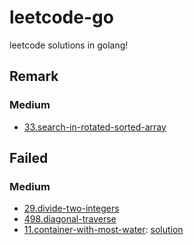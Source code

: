 # leetcode-go

leetcode solutions in golang!

## Remark

### Medium

- [33.search-in-rotated-sorted-array](https://leetcode.cn/problems/search-in-rotated-sorted-array/description/)

## Failed

### Medium

- [29.divide-two-integers](https://leetcode.cn/problems/divide-two-integers)
- [498.diagonal-traverse](https://leetcode.cn/problems/diagonal-traverse)
- [11.container-with-most-water](https://leetcode.cn/problems/container-with-most-water): [solution](https://leetcode.cn/problems/container-with-most-water/solutions/11491/container-with-most-water-shuang-zhi-zhen-fa-yi-do/)
